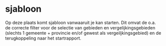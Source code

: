 # sjabloon
Op deze plaats komt sjabloon vanwaaruit je kan starten. Dit omvat de o.a. de correcte filter voor de selectie van gebieden en vergelijkingsgebieden (slechts 1 gemeente + provincie en/of gewest als vergeiljkingsgebied) en de terugkoppeling naar het startrapport.
